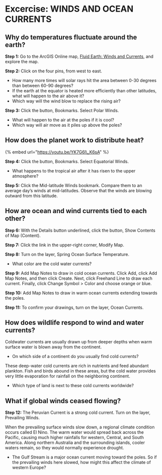 # Excercise: WINDS AND OCEAN CURRENTS

## Why do temperatures fluctuate around the earth?

**Step 1:** Go to the ArcGIS Online map, [Fluid Earth: Winds and Currents](https://www.arcgis.com/home/webmap/viewer.html?webmap=066009cc797c4f1e89113303a7172413), and explore the map.

**Step 2:** Click on the four pins, from west to east.

* How many more times will solar rays hit the area between 0-30 degrees than between 60-90 degrees?
* If the earth at the equator is heated more efficiently than other latitudes, what will happen to the air above it?
* Which way will the wind blow to replace the rising air?

**Step 3:** Click the button, Bookmarks. Select Polar Winds.

* What will happen to the air at the poles if it is cool?
* Which way will air move as it piles up above the poles?

## How does the planet work to distribute heat?

{% embed url="https://youtu.be/YK7G6l\_K6sA" %}

**Step 4:** Click the button, Bookmarks. Select Equatorial Winds.

* What happens to the tropical air after it has risen to the upper atmosphere?

**Step 5:** Click the Mid-latitude Winds bookmark. Compare them to an average day’s winds at mid-latitudes. Observe that the winds are blowing outward from this latitude.

## How are ocean and wind currents tied to each other?

**Step 6:** With the Details button underlined, click the button, Show Contents of Map \(Content\).

**Step 7:** Click the link in the upper-right corner, Modify Map.

**Step 8:** Turn on the layer, Spring Ocean Surface Temperature.

* What color are the cold water currents?

**Step 9:** Add Map Notes to draw in cold ocean currents. Click Add, click Add Map Notes, and then click Create. Next, click Freehand Line to draw each current. Finally, click Change Symbol &gt; Color and choose orange or blue.

**Step 10:** Add Map Notes to draw in warm ocean currents extending towards the poles.

**Step 11:** To confirm your drawings, turn on the layer, Ocean Currents.



## How does wildlife respond to wind and water currents?

Coldwater currents are usually drawn up from deeper depths when warm surface water is blown away from the continent.

* On which side of a continent do you usually find cold currents?

These deep-water cold currents are rich in nutrients and feed abundant plankton. Fish and birds abound in these areas, but the cold water provides very little evaporation for rainfall on the neighboring continent.

* Which type of land is next to these cold currents worldwide?

## What if global winds ceased flowing?

**Step 12:** The Peruvian Current is a strong cold current. Turn on the layer, Prevailing Winds.

When the prevailing surface winds slow down, a regional climate condition occurs called El Nino. The warm water would spread back across the Pacific, causing much higher rainfalls for western, Central, and South America. Along northern Australia and the surrounding islands, cooler waters remain, so they would normally experience drought.

* The Gulf Stream is a major ocean current moving toward the poles. So if the prevailing winds here slowed, how might this affect the climate of western Europe?

